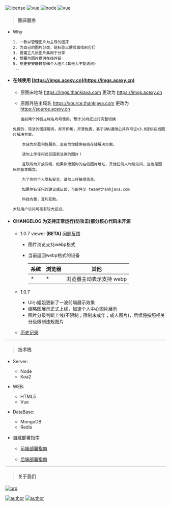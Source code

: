 ![license](https://img.shields.io/badge/license-GNU-100000.svg)
![vue](https://img.shields.io/badge/>-vue-lightred.svg)
![node](https://img.shields.io/badge/>-nodejs-green.svg)
![vue](https://img.shields.io/badge/>-koa2-blue.svg)

> #### 图床服务

- Why

    ```
    1. 一款以管理图片为主导的图床
    2. 为自己的图片分类，贴标签以便后面找到它们
    3. 要建立几张图片集用于分享
    4. 想要为图片提供在线外链
    5. 想要安安静静存储个人图片(其他人不能访问)
    ...
    ```

- #### 在线使用 [https://imgs.acexy.cn](https://imgs.acexy.cn)

    - 原图床地址 https://imgs.thankjava.com 更改为 https://imgs.acexy.cn
    
    - 原图外链主域名 https://source.thankjava.com 更改为 https://source.acexy.cn
    
        ```
        当前两个外链主域名均可使用，预计10月底进行完整切换
        ```

    ```
    免费的，简洁的图床服务，即开即用，开源免费，基于GNU通用公共许可证v3.0提供在线图片解决方案。
    
        本站为非盈利性服务，意在为你提供在线存储解决方案。
    
        请勿上传任何违反国家法律的图片！

        互联网为开放网络，如果你泄漏你的在线图片地址，其他任何人均能访问，这也是图床的基本概念。

        为了你的个人隐私安全，请勿上传敏感信息。

        如果你有任何的建议或反馈，可邮件至 team@thankjava.com

        科技向善，互利互助。

    大陆用户访问可能有较大延迟。
    ```

- #### CHANGELOG **为支持正常运行(防攻击)部分核心代码未开源**

    - 1.0.7 viewer **(BETA)** [问题反馈](https://github.com/lazy-koala/imgs-upload-srv/issues/new)
        
        - 图片浏览支持webp格式
        - 当前返回webp格式的设备
        
          系统 | 浏览器 | 其他
          --- | --- | ---
          \* | \* | 浏览器主动表示支持 webp
        
    - 1.0.7

        - UI小姐姐更新了一波前端展示效果
        - 缩略图展示正式上线，加速个人中心图片展示
        - 图片分级判断上线(不限制；限制未成年；成人图片)，后续将按照相关分级限制违规图片
    
    - [历史记录](https://github.com/lazy-koala/imgs-upload-srv/blob/master/doc/changelog.md)
---
> #### 技术栈
- Server:

    - Node
    - Koa2
            
- WEB:

    - HTML5
    - Vue
            
- DataBase:

    - MongoDB
    - Redis
- 自建部署指南

    - [前端部署指南](https://github.com/lazy-koala/imgs-upload-srv/blob/master/doc/deploy-web.md)

    - [后端部署指南](https://github.com/lazy-koala/imgs-upload-srv/blob/master/doc/deploy-srv.md)
---    
> #### 关于我们

[![org](https://img.shields.io/badge/org-@LazyKoala-yellow.svg)](https://github.com/lazy-koala/)

[![author](https://img.shields.io/badge/author-@qazyuan-blue.svg)](https://github.com/qazyuan/) [![author](https://img.shields.io/badge/author-@acexy-blue.svg)](https://github.com/acexy/)
